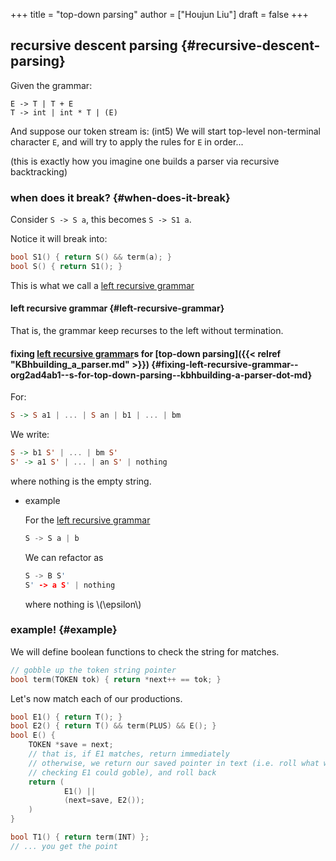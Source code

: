 +++
title = "top-down parsing"
author = ["Houjun Liu"]
draft = false
+++

## recursive descent parsing {#recursive-descent-parsing}

Given the grammar:

```nil
E -> T | T + E
T -> int | int * T | (E)
```

And suppose our token stream is: (int5) We will start top-level non-terminal character `E`, and will try to apply the rules for `E` in order...

(this is exactly how you imagine one builds a parser via recursive backtracking)


### when does it break? {#when-does-it-break}

Consider `S -> S a`, this becomes `S -> S1 a`.

Notice it will break into:

```C
bool S1() { return S() && term(a); }
bool S() { return S1(); }
```

This is what we call a [left recursive grammar](#left-recursive-grammar)


#### left recursive grammar {#left-recursive-grammar}

That is, the grammar keep recurses to the left without termination.


#### fixing [left recursive grammar](#left-recursive-grammar)s for [top-down parsing]({{< relref "KBhbuilding_a_parser.md" >}}) {#fixing-left-recursive-grammar--org2ad4ab1--s-for-top-down-parsing--kbhbuilding-a-parser-dot-md}

For:

```haskell
S -> S a1 | ... | S an | b1 | ... | bm
```

We write:

```haskell
S -> b1 S' | ... | bm S'
S' -> a1 S' | ... | an S' | nothing
```

where nothing is the empty string.

<!--list-separator-->

-  example

    For the [left recursive grammar](#left-recursive-grammar)

    ```C
    S -> S a | b
    ```

    We can refactor as

    ```C
    S -> B S'
    S' -> a S' | nothing
    ```

    where nothing is \\(\epsilon\\)


### example! {#example}

We will define boolean functions to check the string for matches.

```c
// gobble up the token string pointer
bool term(TOKEN tok) { return *next++ == tok; }
```

Let's now match each of our productions.

```c
bool E1() { return T(); }
bool E2() { return T() && term(PLUS) && E(); }
bool E() {
    TOKEN *save = next;
    // that is, if E1 matches, return immediately
    // otherwise, we return our saved pointer in text (i.e. roll what what
    // checking E1 could goble), and roll back
    return (
            E1() ||
            (next=save, E2());
    )
}
```

```c
bool T1() { return term(INT) };
// ... you get the point
```
